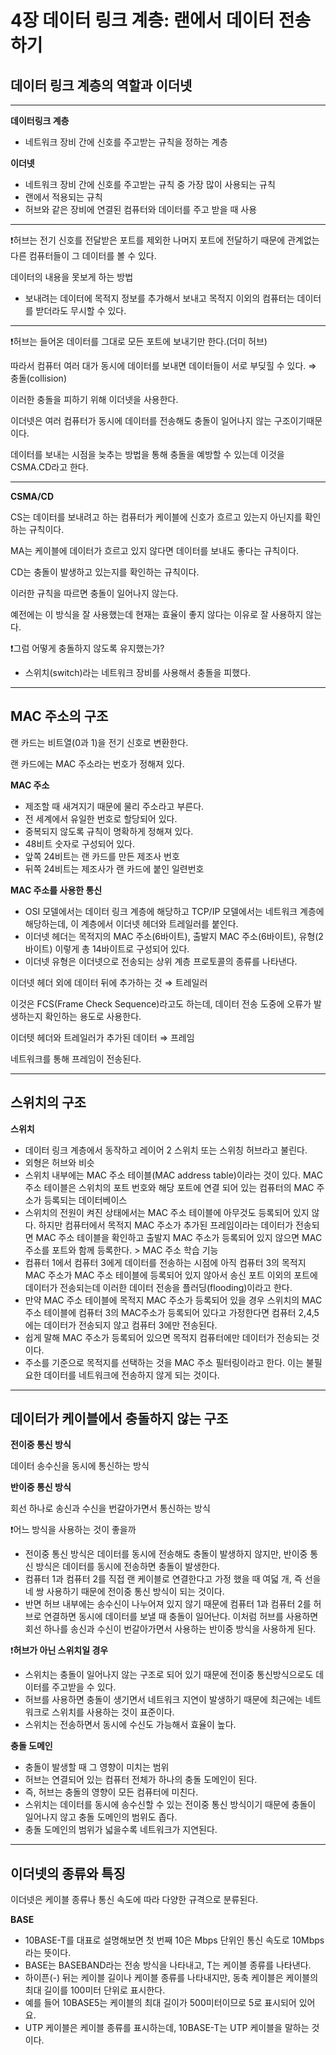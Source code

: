 # 4장 데이터 링크 계층: 랜에서 데이터 전송하기

## 데이터 링크 계층의 역할과 이더넷

---

**데이터링크 계층**

- 네트워크 장비 간에 신호를 주고받는 규칙을 정하는 계층

**이더넷**

- 네트워크 장비 간에 신호를 주고받는 규칙 중 가장 많이 사용되는 규칙
- 랜에서 적용되는 규칙
- 허브와 같은 장비에 연결된 컴퓨터와 데이터를 주고 받을 때 사용

---

❗️허브는 전기 신호를 전달받은 포트를 제외한 나머지 포트에 전달하기 때문에 관계없는 다른 컴퓨터들이 그 데이터를 볼 수 있다.

데이터의 내용을 못보게 하는 방법

- 보내려는 데이터에 목적지 정보를 추가해서 보내고 목적지 이외의 컴퓨터는 데이터를 받더라도 무시할 수 있다.

---

❗️허브는 들어온 데이터를 그대로 모든 포트에 보내기만 한다.(더미 허브)

따라서 컴퓨터 여러 대가 동시에 데이터를 보내면 데이터들이 서로 부딪힐 수 있다. ⇒ 충돌(collision)

이러한 충돌을 피하기 위해 이더넷을 사용한다.

이더넷은 여러 컴퓨터가 동시에 데이터를 전송해도 충돌이 일어나지 않는 구조이기때문이다.

데이터를 보내는 시점을 늦추는 방법을 통해 충돌을 예방할 수 있는데 이것을 CSMA.CD라고 한다.

---

**CSMA/CD**

CS는 데이터를 보내려고 하는 컴퓨터가 케이블에 신호가 흐르고 있는지 아닌지를 확인하는 규칙이다.

MA는 케이블에 데이터가 흐르고 있지 않다면 데이터를 보내도 좋다는 규칙이다.

CD는 충돌이 발생하고 있는지를 확인하는 규칙이다.

이러한 규칙을 따르면 충돌이 일어나지 않는다.

예전에는 이 방식을 잘 사용했는데 현재는 효율이 좋지 않다는 이유로 잘 사용하지 않는다.

❗️그럼 어떻게 충돌하지 않도록 유지했는가?

- 스위치(switch)라는 네트워크 장비를 사용해서 충돌을 피했다.

---

## MAC 주소의 구조

랜 카드는 비트열(0과 1)을 전기 신호로 변환한다.

랜 카드에는 MAC 주소라는 번호가 정해져 있다.

**MAC 주소**

- 제조할 때 새겨지기 때문에 물리 주소라고 부른다.
- 전 세계에서 유일한 번호로 할당되어 있다.
- 중복되지 않도록 규칙이 명확하게 정해져 있다.
- 48비트 숫자로 구성되어 있다.
- 앞쪽 24비트는 랜 카드를 만든 제조사 번호
- 뒤쪽 24비트는 제조사가 랜 카드에 붙인 일련번호

**MAC 주소를 사용한 통신**

- OSI 모델에서는 데이터 링크 계층에 해당하고 TCP/IP 모델에서는 네트워크 계층에 해당하는데, 이 계층에서 이더넷 헤더와 트레일러를 붙인다.
- 이더넷 헤더는 목적지의 MAC 주소(6바이트), 출발지 MAC 주소(6바이트), 유형(2바이트) 이렇게 총 14바이트로 구성되어 있다.
- 이더넷 유형은 이더넷으로 전송되는 상위 계층 프로토콜의 종류를 나타낸다.

이더넷 헤더 외에 데이터 뒤에 추가하는 것 ⇒ 트레일러

이것은 FCS(Frame Check Sequence)라고도 하는데, 데이터 전송 도중에 오류가 발생하는지 확인하는 용도로 사용한다.

이더텟 헤더와 트레일러가 추가된 데이터 ⇒ 프레임

네트워크를 통해 프레임이 전송된다.

---

## 스위치의 구조

**스위치**

- 데이터 링크 계층에서 동작하고 레이어 2 스위치 또는 스위칭 허브라고 불린다.
- 외형은 허브와 비슷
- 스위치 내부에는 MAC 주소 테이블(MAC address table)이라는 것이 있다.
  MAC 주소 테이블은 스위치의 포트 번호와 해당 포트에 연결 되어 있는 컴퓨터의 MAC 주소가 등록되는 데이터베이스
- 스위치의 전원이 켜진 상태에서는 MAC 주소 테이블에 아무것도 등록되어 있지 않다.
  하지만 컴퓨터에서 목적지 MAC 주소가 추가된 프레임이라는 데이터가 전송되면 MAC 주소 테이블을 확인하고 출발지 MAC 주소가 등록되어 있지 않으면 MAC 주소를 포트와 함께 등록한다. > MAC 주소 학습 기능
- 컴퓨터 1에서 컴퓨터 3에게 데이터를 전송하는 시점에 아직 컴퓨터 3의 목적지 MAC 주소가 MAC 주소 테이블에 등록되어 있지 않아서 송신 포트 이외의 포트에 데이터가 전송되는데 이러한 데이터 전송을 플러딩(flooding)이라고 한다.
- 만약 MAC 주소 테이블에 목적지 MAC 주소가 등록되어 있을 경우
  스위치의 MAC 주소 테이블에 컴퓨터 3의 MAC주소가 등록되어 있다고 가정한다면 컴퓨터 2,4,5에는 데이터가 전송되지 않고 컴퓨터 3에만 전송된다.
- 쉽게 말해 MAC 주소가 등록되어 있으면 목적지 컴퓨터에만 데이터가 전송되는 것이다.
- 주소를 기준으로 목적지를 선택하는 것을 MAC 주소 필터링이라고 한다. 이는 불필요한 데이터를 네트워크에 전송하지 않게 되는 것이다.

---

## 데이터가 케이블에서 충돌하지 않는 구조

**전이중 통신 방식**

데이터 송수신을 동시에 통신하는 방식

**반이중 통신 방식**

회선 하나로 송신과 수신을 번갈아가면서 통신하는 방식

❗️어느 방식을 사용하는 것이 좋을까

- 전이중 통신 방식은 데이터를 동시에 전송해도 충돌이 발생하지 않지만, 반이중 통신 방식은 데이터를 동시에 전송하면 충돌이 발생한다.
- 컴퓨터 1과 컴퓨터  2를 직접 랜 케이블로 연결한다고 가정 했을 때 여덟 개, 즉 선을 네 쌍 사용하기 때문에 전이중 통신 방식이 되는 것이다.
- 반면 허브 내부에는 송수신이 나누어져 있지 않기 때문에 컴퓨터 1과  컴퓨터 2를 허브로 연결하면 동시에 데이터를 보낼 때 충돌이 일어난다. 이처럼 허브를 사용하면 회선 하나를 송신과 수신이 번갈아가면서 사용하는 반이중 방식을 사용하게 된다.

❗️**허브가 아닌 스위치일 경우**

- 스위치는 충돌이 일어나지 않는 구조로 되어 있기 때문에 전이중 통신방식으로도 데이터를 주고받을 수 있다.
- 허브를 사용하면 충돌이 생기면서 네트워크 지연이 발생하기 때문에 최근에는 네트워크로 스위치를 사용하는 것이 표준이다.
- 스위치는 전송하면서 동시에 수신도 가능해서 효율이 높다.

**충돌 도메인**

- 충돌이 발생할 때 그 영향이 미치는 범위
- 허브는 연결되어 있는 컴퓨터 전체가 하나의 충돌 도메인이 된다.
- 즉, 허브는 충돌의 영향이 모든 컴퓨터에 미친다.
- 스위치는 데이터를 동시에 송수신할 수 있는 전이중 통신 방식이기 때문에 충돌이 일어나지 않고 충돌 도메인의 범위도 좁다.
- 충돌 도메인의 범위가 넓을수록 네트워크가 지연된다.

---

## 이더넷의 종류와 특징

이더넷은 케이블 종류나 통신 속도에 따라 다양한 규격으로 분류된다.

**BASE**

- 10BASE-T를 대표로 설명해보면 첫 번째 10은 Mbps 단위인 통신 속도로 10Mbps라는 뜻이다.
- BASE는 BASEBAND라는 전송 방식을 나타내고, T는 케이블 종류를 나타낸다.
- 하이픈(-) 뒤는 케이블 길이나 케이블 종류를 나타내지만, 동축 케이블은 케이블의 최대 길이를 100미터 단위로 표시한다.
- 예를 들어 10BASE5는 케이블의 최대 길이가 500미터이므로 5로 표시되어 있어요.
- UTP 케이블은 케이블 종류를 표시하는데, 10BASE-T는 UTP 케이블을 말하는 것이다.